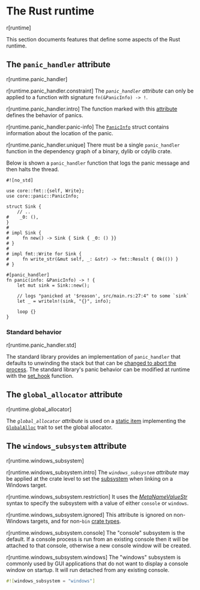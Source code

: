 # The Rust runtime

r[runtime]

This section documents features that define some aspects of the Rust runtime.

## The `panic_handler` attribute

r[runtime.panic_handler]

r[runtime.panic_handler.constraint]
The *`panic_handler` attribute* can only be applied to a function with signature
`fn(&PanicInfo) -> !`.

r[runtime.panic_handler.intro]
The function marked with this [attribute] defines the behavior of panics.

r[runtime.panic_handler.panic-info]
The [`PanicInfo`] struct contains information about the location of the panic.

r[runtime.panic_handler.unique]
There must be a single `panic_handler` function in the dependency graph of a binary, dylib or cdylib crate.

Below is shown a `panic_handler` function that logs the panic message and then halts the
thread.

<!-- ignore: test infrastructure can't handle no_std -->
```rust,ignore
#![no_std]

use core::fmt::{self, Write};
use core::panic::PanicInfo;

struct Sink {
    // ..
#    _0: (),
}
#
# impl Sink {
#     fn new() -> Sink { Sink { _0: () }}
# }
#
# impl fmt::Write for Sink {
#     fn write_str(&mut self, _: &str) -> fmt::Result { Ok(()) }
# }

#[panic_handler]
fn panic(info: &PanicInfo) -> ! {
    let mut sink = Sink::new();

    // logs "panicked at '$reason', src/main.rs:27:4" to some `sink`
    let _ = writeln!(sink, "{}", info);

    loop {}
}
```

### Standard behavior

r[runtime.panic_handler.std]

The standard library provides an implementation of `panic_handler` that
defaults to unwinding the stack but that can be [changed to abort the
process][abort]. The standard library's panic behavior can be modified at
runtime with the [set_hook] function.

## The `global_allocator` attribute

r[runtime.global_allocator]

The *`global_allocator` attribute* is used on a [static item] implementing the
[`GlobalAlloc`] trait to set the global allocator.

## The `windows_subsystem` attribute

r[runtime.windows_subsystem]

r[runtime.windows_subsystem.intro]
The *`windows_subsystem` attribute* may be applied at the crate level to set
the [subsystem] when linking on a Windows target.

r[runtime.windows_subsystem.restriction]
It uses the [_MetaNameValueStr_] syntax to specify the subsystem with a value of either
`console` or `windows`.

r[runtime.windows_subsystem.ignored]
This attribute is ignored on non-Windows targets, and for non-`bin` [crate types].

r[runtime.windows_subsystem.console]
The "console" subsystem is the default. If a console process is run from an
existing console then it will be attached to that console, otherwise a new
console window will be created.

r[runtime.windows_subsystem.windows]
The "windows" subsystem is commonly used by GUI applications that do not want to
display a console window on startup. It will run detached from any existing console.

```rust
#![windows_subsystem = "windows"]
```

[_MetaNameValueStr_]: attributes.md#meta-item-attribute-syntax
[`GlobalAlloc`]: alloc::alloc::GlobalAlloc
[`PanicInfo`]: core::panic::PanicInfo
[abort]: ../book/ch09-01-unrecoverable-errors-with-panic.html
[attribute]: attributes.md
[crate types]: linkage.md
[set_hook]: std::panic::set_hook
[static item]: items/static-items.md
[subsystem]: https://msdn.microsoft.com/en-us/library/fcc1zstk.aspx
